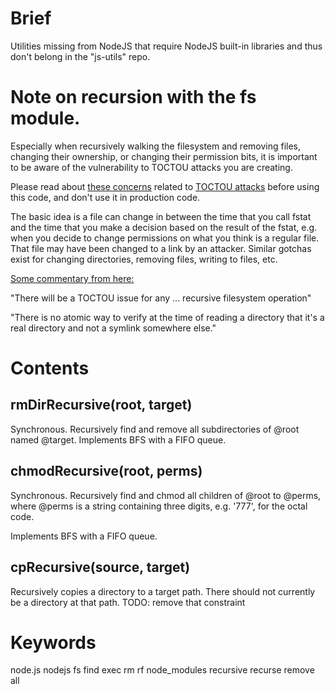 # Brief

Utilities missing from NodeJS that require NodeJS built-in libraries and thus
don't belong in the "js-utils" repo. 

# Note on recursion with the fs module.

Especially when recursively walking the filesystem and removing files, changing
their ownership, or changing their permission bits, it is important to be
aware of the vulnerability to TOCTOU attacks you are creating.

Please read about [these concerns](https://github.com/nodejs/tooling/issues/59)
related to [TOCTOU attacks](https://en.wikipedia.org/wiki/Time-of-check_to_time-of-use)
before using this code, and don't use it in production code.

The basic idea is a file can change in between the time that you call fstat
and the time that you make a decision based on the result of the fstat, e.g.
when you decide to change permissions on what you think is a regular file. 
That file may have been changed to a link by an attacker. Similar gotchas
exist for changing directories, removing files, writing to files, etc.

[Some commentary from here:](https://github.com/isaacs/chownr/issues/14)

"There will be a TOCTOU issue for any ... recursive filesystem operation"

"There is no atomic way to verify at the time of reading a directory
that it's a real directory and not a symlink somewhere else."


# Contents

## rmDirRecursive(root, target)

Synchronous. Recursively find and remove all subdirectories of @root named
@target. Implements BFS with a FIFO queue.

## chmodRecursive(root, perms)

Synchronous. Recursively find and chmod all children of @root to @perms, where
@perms is a string containing three digits, e.g. '777', for the octal code.

Implements BFS with a FIFO queue.

## cpRecursive(source, target)

Recursively copies a directory to a target path. There should not currently be
a directory at that path. TODO: remove that constraint

# Keywords

node.js nodejs fs find exec rm rf node\_modules recursive recurse remove all

